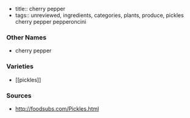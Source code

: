 - title:: cherry pepper
- tags:: unreviewed, ingredients, categories, plants, produce, pickles
cherry pepper pepperoncini

### Other Names

* cherry pepper

### Varieties

* [[pickles]]

### Sources
* http://foodsubs.com/Pickles.html
